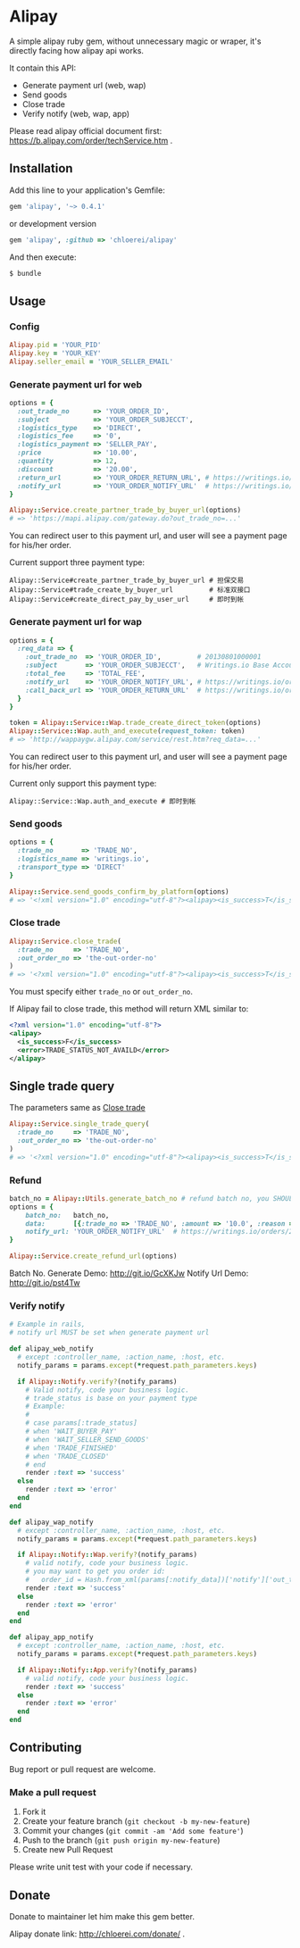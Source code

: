 # Alipay

A simple alipay ruby gem, without unnecessary magic or wraper, it's directly facing how alipay api works.

It contain this API:

* Generate payment url (web, wap)
* Send goods
* Close trade
* Verify notify (web, wap, app)

Please read alipay official document first: https://b.alipay.com/order/techService.htm .

## Installation

Add this line to your application's Gemfile:

```ruby
gem 'alipay', '~> 0.4.1'
```

or development version

```ruby
gem 'alipay', :github => 'chloerei/alipay'
```

And then execute:

```sh
$ bundle
```

## Usage

### Config

```ruby
Alipay.pid = 'YOUR_PID'
Alipay.key = 'YOUR_KEY'
Alipay.seller_email = 'YOUR_SELLER_EMAIL'
```

### Generate payment url for web

```ruby
options = {
  :out_trade_no      => 'YOUR_ORDER_ID',
  :subject           => 'YOUR_ORDER_SUBJECCT',
  :logistics_type    => 'DIRECT',
  :logistics_fee     => '0',
  :logistics_payment => 'SELLER_PAY',
  :price             => '10.00',
  :quantity          => 12,
  :discount          => '20.00',
  :return_url        => 'YOUR_ORDER_RETURN_URL', # https://writings.io/orders/20130801000001
  :notify_url        => 'YOUR_ORDER_NOTIFY_URL'  # https://writings.io/orders/20130801000001/alipay_notify
}

Alipay::Service.create_partner_trade_by_buyer_url(options)
# => 'https://mapi.alipay.com/gateway.do?out_trade_no=...'
```

You can redirect user to this payment url, and user will see a payment page for his/her order.

Current support three payment type:

    Alipay::Service#create_partner_trade_by_buyer_url # 担保交易
    Alipay::Service#trade_create_by_buyer_url         # 标准双接口
    Alipay::Service#create_direct_pay_by_user_url     # 即时到帐

### Generate payment url for wap

```ruby
options = {
  :req_data => {
    :out_trade_no  => 'YOUR_ORDER_ID',         # 20130801000001
    :subject       => 'YOUR_ORDER_SUBJECCT',   # Writings.io Base Account x 12
    :total_fee     => 'TOTAL_FEE',
    :notify_url    => 'YOUR_ORDER_NOTIFY_URL', # https://writings.io/orders/20130801000001/alipay_notify
    :call_back_url => 'YOUR_ORDER_RETURN_URL'  # https://writings.io/orders/20130801000001
  }
}

token = Alipay::Service::Wap.trade_create_direct_token(options)
Alipay::Service::Wap.auth_and_execute(request_token: token)
# => 'http://wappaygw.alipay.com/service/rest.htm?req_data=...'
```

You can redirect user to this payment url, and user will see a payment page for his/her order.

Current only support this payment type:

    Alipay::Service::Wap.auth_and_execute # 即时到帐

### Send goods

```ruby
options = {
  :trade_no       => 'TRADE_NO',
  :logistics_name => 'writings.io',
  :transport_type => 'DIRECT'
}

Alipay::Service.send_goods_confirm_by_platform(options)
# => '<!xml version="1.0" encoding="utf-8"?><alipay><is_success>T</is_success></alipay>'
```

### Close trade

```ruby
Alipay::Service.close_trade(
  :trade_no     => 'TRADE_NO',
  :out_order_no => 'the-out-order-no'
)
# => '<?xml version="1.0" encoding="utf-8"?><alipay><is_success>T</is_success></alipay>'
```

You must specify either `trade_no` or `out_order_no`.

If Alipay fail to close trade, this method will return XML similar to:

```xml
<?xml version="1.0" encoding="utf-8"?>
<alipay>
  <is_success>F</is_success>
  <error>TRADE_STATUS_NOT_AVAILD</error>
</alipay>
```

## Single trade query

The parameters same as [Close trade](#user-content-close-trade)

```ruby
Alipay::Service.single_trade_query(
  :trade_no     => 'TRADE_NO',
  :out_order_no => 'the-out-order-no'
)
# => '<?xml version="1.0" encoding="utf-8"?><alipay><is_success>T</is_success><request><param name="trade_no">TRADE_NO</param><param name="_input_charset">utf-8</param><param name="service">single_trade_query</param><param name="partner">PARTNER</param></request><response><trade><additional_trade_status>DAEMON_CONFIRM_CLOSE</additional_trade_status><buyer_email>foo@gmail.com</buyer_email><buyer_id>BUYER_ID</buyer_id><discount>0.00</discount><flag_trade_locked>0</flag_trade_locked><gmt_close>2015-01-20 02:37:00</gmt_close><gmt_create>2015-01-20 02:17:00</gmt_create><gmt_last_modified_time>2015-01-20 02:37:00</gmt_last_modified_time><is_total_fee_adjust>F</is_total_fee_adjust><operator_role>B</operator_role><out_trade_no>OUT_TRADE_NO</out_trade_no><payment_type>1</payment_type><price>640.00</price><quantity>1</quantity><seller_email>bar@example.com</seller_email><seller_id>SELLER_ID</seller_id><subject>YOUR ORDER SUBJECT</subject><to_buyer_fee>0.00</to_buyer_fee><to_seller_fee>0.00</to_seller_fee><total_fee>640.00</total_fee><trade_no>TRADE_NO</trade_no><trade_status>TRADE_CLOSED</trade_status><use_coupon>F</use_coupon></trade></response><sign>SIGN</sign><sign_type>MD5</sign_type></alipay>'
```

### Refund

```ruby
batch_no = Alipay::Utils.generate_batch_no # refund batch no, you SHOULD store it to db to avoid alipay duplicate refund
options = {
    batch_no:   batch_no,
    data:       [{:trade_no => 'TRADE_NO', :amount => '10.0', :reason => 'REFUND_REASON'}],
    notify_url: 'YOUR_ORDER_NOTIFY_URL'  # https://writings.io/orders/20130801000001/alipay_refund_notify
}

Alipay::Service.create_refund_url(options)
```

Batch No. Generate Demo: http://git.io/GcXKJw
Notify Url Demo: http://git.io/pst4Tw

### Verify notify

```ruby
# Example in rails,
# notify url MUST be set when generate payment url

def alipay_web_notify
  # except :controller_name, :action_name, :host, etc.
  notify_params = params.except(*request.path_parameters.keys)

  if Alipay::Notify.verify?(notify_params)
    # Valid notify, code your business logic.
    # trade_status is base on your payment type
    # Example:
    #
    # case params[:trade_status]
    # when 'WAIT_BUYER_PAY'
    # when 'WAIT_SELLER_SEND_GOODS'
    # when 'TRADE_FINISHED'
    # when 'TRADE_CLOSED'
    # end
    render :text => 'success'
  else
    render :text => 'error'
  end
end

def alipay_wap_notify
  # except :controller_name, :action_name, :host, etc.
  notify_params = params.except(*request.path_parameters.keys)

  if Alipay::Notify::Wap.verify?(notify_params)
    # valid notify, code your business logic.
    # you may want to get you order id:
    #   order_id = Hash.from_xml(params[:notify_data])['notify']['out_trade_no']
    render :text => 'success'
  else
    render :text => 'error'
  end
end

def alipay_app_notify
  # except :controller_name, :action_name, :host, etc.
  notify_params = params.except(*request.path_parameters.keys)

  if Alipay::Notify::App.verify?(notify_params)
    # valid notify, code your business logic.
    render :text => 'success'
  else
    render :text => 'error'
  end
end
```

## Contributing

Bug report or pull request are welcome.

### Make a pull request

1. Fork it
2. Create your feature branch (`git checkout -b my-new-feature`)
3. Commit your changes (`git commit -am 'Add some feature'`)
4. Push to the branch (`git push origin my-new-feature`)
5. Create new Pull Request

Please write unit test with your code if necessary.

## Donate

Donate to maintainer let him make this gem better.

Alipay donate link: http://chloerei.com/donate/ .
